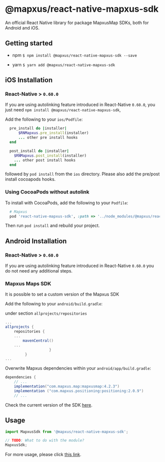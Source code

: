 # @mapxus/react-native-mapxus-sdk

An official React Native library for package MapxusMap SDKs, both for Android and iOS.

## Getting started

* npm
`$ npm install @mapxus/react-native-mapxus-sdk --save`

* yarn
`$ yarn add @mapxus/react-native-mapxus-sdk`

## iOS Installation

### React-Native > `0.60.0`

If you are using autolinking feature introduced in React-Native `0.60.0`, you just need `npm install @mapxus/react-native-mapxus-sdk`, 

Add the following to your `ios/Podfile`:

```ruby
  pre_install do |installer|
      $RNMapxus.pre_install(installer)
      ... other pre install hooks
  end
```

```ruby
  post_install do |installer|
    $RNMapxus.post_install(installer)
    ... other post install hooks
  end
```

followed by `pod install` from the `ios` directory. Please also add the pre/post install cocoapods hooks.

### Using CocoaPods without autolink

To install with CocoaPods, add the following to your `Podfile`:

```ruby
  # Mapxus
  pod 'react-native-mapxus-sdk', :path => '../node_modules/@mapxus/react-native-mapxus-sdk'

```

Then run `pod install` and rebuild your project.

## Android Installation

### React-Native > `0.60.0` 
If you are using autolinking feature introduced in React-Native `0.60.0` you do not need any additional steps.

### Mapxus Maps SDK

It is possible to set a custom version of the Mapxus SDK

Add the following to your  `android/build.gradle`:

under section `allprojects/repositories`

```groovy
...
allprojects {
    repositories {
    ...
        mavenCentral()
    ...
    				}
       	 }
...
```

Overwrite Mapxus dependencies within your `android/app/build.gradle`:

```groovy
dependencies {
    // ... 
    implementation("com.mapxus.map:mapxusmap:4.2.3")
    implementation ("com.mapxus.positioning:positioning:2.0.9")    
    // ...
```

Check the current version of the SDK [here](https://map-service.mapxus.com/dpw/digitalMapAndroid).

## Usage
```javascript
import MapxusSdk from '@mapxus/react-native-mapxus-sdk';

// TODO: What to do with the module?
MapxusSdk;
```

For more usage, please click [this link](!https://map-service.mapxus.com/dpw/digitalMapRN).
